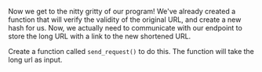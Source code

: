 <!--title={The Main Function I}-->

Now we get to the nitty gritty of our program! We've already created a function that will verify the validity of the original URL, and create a new hash for us. Now, we actually need to communicate with our endpoint to store the long URL with a link to the new shortened URL. 

Create a function called `send_request()` to do this. The function will take the long url as input.